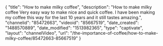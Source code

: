 {
    "title": "How to make milky coffee",
    "description": "How to make milky coffee Very easy way to make nice and quick coffee. I have been making my coffee this way for the last 10 years and it still tastes amazing.",
    "channelid": "85472663",
    "videoid": "85667519",
    "date_created": "1488570889",
    "date_modified": "1513982365",
    "type": "captivate",
    "layout": "channelVideo",
    "url": "\/the-importance-of-coffee\/how-to-make-milky-coffee\/85472663-85667519"
}